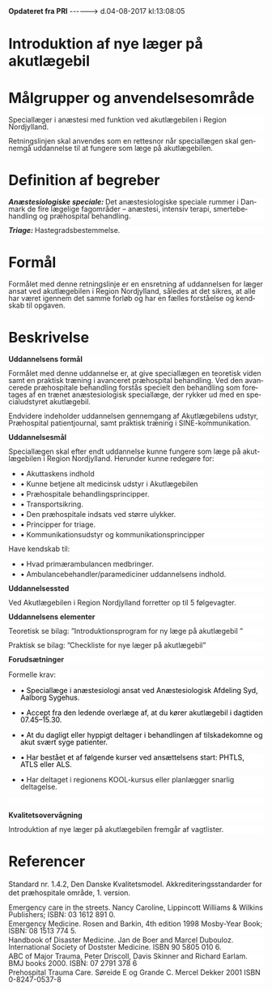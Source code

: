 <!--
.. title: introduktion-af-nye-laeger-pa-akutlaegebil
.. slug: introduktion-af-nye-laeger-pa-akutlaegebil
.. date: 2017-08-04 13:08:06 UTC+02:00
.. tags: 
.. category: 
.. link: 
.. description: 
.. type: text
.. hidetitle: True
-->

<div class="alert alert-success" role="alert"><b>Opdateret fra PRI</b>  ------>  d.04-08-2017  kl:13:08:05</div>

<div class="document" id="Uf3fcda4b872140e9ac89d60a19b7c456" lang="da-DK" xml:lang="da-DK" xmlns="http://www.w3.org/1999/xhtml">
 <h1 class="~clause~ Titeloverskrift">
  <span>
   Introduktion af nye læger på akutlægebil
  </span>
 </h1>
 <h1 class="~clause~ Overskrift1">
 </h1>
 <h1 class="~clause~ Overskrift1" id="a_cd301f2655b34256a814aaa74d2a3fe7">
  <span>
   Målgrupper og anvendelsesområde
  </span>
 </h1>
 <p class="~clause~ Normal" style="background-color: #FFF; color: black; margin-bottom: 8pt; line-height: 100%;">
  <span style="color: #222;">
   Speciallæger i anæstesi med funktion ved akutlægebilen i Region Nordjylland.
  </span>
 </p>
 <p class="~clause~ Normal" style="background-color: #FFF; color: black; margin-bottom: 8pt; line-height: 100%;">
  <span style="color: #222;">
   Retningslinjen skal anvendes som en rettesnor når speciallægen skal gennemgå uddannelse til at fungere som læge på akutlægebilen.
  </span>
 </p>
 <p class="~clause~ Brdtekst">
 </p>
 <h1 class="~clause~ Overskrift1" id="a_b2e595875a584a94a688c77907858bb1">
  <span>
   Definition af begreber
  </span>
 </h1>
 <p class="~clause~ Normal" style="background-color: #FFF; color: black; margin-bottom: 8pt; line-height: 100%;">
  <span style="font-weight: bold; font-style: italic; color: #222;">
   Anæstesiologiske speciale:
  </span>
  <span style="font-weight: bold; color: #222;">
  </span>
  <span style="color: #222;">
   Det anæstesiologiske speciale rummer i Danmark de fire lægelige fagområder – anæstesi, intensiv terapi, smertebehandling og præhospital behandling.
  </span>
 </p>
 <p class="~clause~ Normal" style="background-color: #FFF; color: black; margin-bottom: 8pt; line-height: 100%;">
  <span style="font-weight: bold; font-style: italic; color: #222;">
   Triage:
  </span>
  <span style="color: #222;">
   Hastegradsbestemmelse.
  </span>
 </p>
 <p class="~clause~ Brdtekst">
 </p>
 <h1 class="~clause~ Overskrift1" id="a_a5547ada25664ea49b8f390ad26c68e2">
  <span>
   Formål
  </span>
 </h1>
 <p class="~clause~ Normal" style="background-color: #FFF; color: black; margin-bottom: 8pt; line-height: 100%;">
  <span style="color: #222;">
   Formålet med denne retningslinje er en ensretning af uddannelsen for læger ansat ved akutlægebilen i Region Nordjylland, således at det sikres, at alle har været igennem det samme forløb og har en fælles forståelse og kendskab til opgaven.
  </span>
 </p>
 <p class="~clause~ Brdtekst">
 </p>
 <h1 class="~clause~ Overskrift1" id="a_6d7f089ae5524b79bdefd06d7508dd88">
  <span>
   Beskrivelse
  </span>
 </h1>
 <p class="~clause~ Normal" style="background-color: #FFF; color: black; margin-bottom: 8pt; line-height: 100%;">
  <span style="font-weight: bold; color: #222;">
   Uddannelsens formål
  </span>
 </p>
 <p class="~clause~ Normal" style="background-color: #FFF; color: black; margin-bottom: 8pt; line-height: 100%;">
  <span style="color: #222;">
   Formålet med denne uddannelse er, at give speciallægen en teoretisk viden samt en praktisk træning i avanceret præhospital behandling. Ved den avancerede præhospitale behandling forstås specielt den behandling som foretages af en trænet anæstesiologisk speciallæge, der rykker ud med en specialudstyret akutlægebil.
  </span>
 </p>
 <p class="~clause~ Normal" style="background-color: #FFF; color: black; margin-bottom: 8pt; line-height: 100%;">
  <span style="color: #222;">
   Endvidere indeholder uddannelsen gennemgang af Akutlægebilens udstyr, Præhospital patientjournal, samt praktisk træning i SINE-kommunikation.
  </span>
 </p>
 <p class="~clause~ Normal" style="background-color: #FFF; color: black; margin-bottom: 8pt; line-height: 100%;">
 </p>
 <p class="~clause~ Normal" style="background-color: #FFF; color: black; margin-bottom: 8pt; line-height: 100%;">
  <span style="font-weight: bold; color: #222;">
   Uddannelsesmål
  </span>
 </p>
 <p class="~clause~ Normal" style="background-color: #FFF; color: black; margin-bottom: 8pt; line-height: 100%;">
  <span style="color: #222;">
   Speciallægen skal efter endt uddannelse kunne fungere som læge på akutlægebilen i Region Nordjylland. Herunder kunne redegøre for:
  </span>
 </p>
 <ul class="list46">
  <li>
   <p class="~clause~ Normal level0" style="background-color: #FFF; color: black; margin-top: auto; margin-bottom: 3pt; line-height: 100%;">
    <span class="item">
     •
    </span>
    <span style="color: #222;">
     Akuttaskens indhold
    </span>
   </p>
  </li>
  <li>
   <p class="~clause~ Normal level0" style="background-color: #FFF; color: black; margin-top: auto; margin-bottom: 3pt; line-height: 100%;">
    <span class="item">
     •
    </span>
    <span style="color: #222;">
     Kunne betjene alt medicinsk udstyr i Akutlægebilen
    </span>
   </p>
  </li>
  <li>
   <p class="~clause~ Normal level0" style="background-color: #FFF; color: black; margin-top: auto; margin-bottom: 3pt; line-height: 100%;">
    <span class="item">
     •
    </span>
    <span style="color: #222;">
     Præhospitale behandlingsprincipper.
    </span>
   </p>
  </li>
  <li>
   <p class="~clause~ Normal level0" style="background-color: #FFF; color: black; margin-top: auto; margin-bottom: 3pt; line-height: 100%;">
    <span class="item">
     •
    </span>
    <span style="color: #222;">
     Transportsikring.
    </span>
   </p>
  </li>
  <li>
   <p class="~clause~ Normal level0" style="background-color: #FFF; color: black; margin-top: auto; margin-bottom: 3pt; line-height: 100%;">
    <span class="item">
     •
    </span>
    <span style="color: #222;">
     Den præhospitale indsats ved større ulykker.
    </span>
   </p>
  </li>
  <li>
   <p class="~clause~ Normal level0" style="background-color: #FFF; color: black; margin-top: auto; margin-bottom: 3pt; line-height: 100%;">
    <span class="item">
     •
    </span>
    <span style="color: #222;">
     Principper for triage.
    </span>
   </p>
  </li>
  <li>
   <p class="~clause~ Normal level0" style="background-color: #FFF; color: black; margin-top: auto; margin-bottom: 3pt; line-height: 100%;">
    <span class="item">
     •
    </span>
    <span style="color: #222;">
     Kommunikationsudstyr og kommunikationsprincipper
    </span>
   </p>
  </li>
 </ul>
 <p class="~clause~ Normal" style="background-color: #FFF; color: black; margin-top: auto; margin-bottom: 3pt; line-height: 100%; margin-left: 36pt;">
 </p>
 <p class="~clause~ Normal" style="background-color: #FFF; color: black; margin-bottom: 8pt; line-height: 100%;">
  <span style="color: #222;">
   Have kendskab til:
  </span>
 </p>
 <ul class="list47">
  <li>
   <p class="~clause~ Normal level0" style="background-color: #FFF; color: black; margin-top: auto; margin-bottom: 3pt; line-height: 100%;">
    <span class="item">
     •
    </span>
    <span style="color: #222;">
     Hvad primærambulancen medbringer.
    </span>
   </p>
  </li>
  <li>
   <p class="~clause~ Normal level0" style="background-color: #FFF; color: black; margin-top: auto; margin-bottom: 3pt; line-height: 100%;">
    <span class="item">
     •
    </span>
    <span style="color: #222;">
     Ambulancebehandler/paramediciner uddannelsens indhold.
    </span>
   </p>
  </li>
 </ul>
 <p class="~clause~ Normal" style="background-color: #FFF; color: black; margin-top: auto; margin-bottom: 3pt; line-height: 100%; margin-left: 18pt;">
 </p>
 <p class="~clause~ Normal" style="background-color: #FFF; color: black; margin-bottom: 8pt; line-height: 100%;">
  <span style="font-weight: bold; color: #222;">
   Uddannelsessted
  </span>
 </p>
 <p class="~clause~ Normal" style="background-color: #FFF; color: black; margin-bottom: 8pt; line-height: 100%;">
  <span style="color: #222;">
   Ved Akutlægebilen i Region Nordjylland forretter op til 5 følgevagter.
  </span>
 </p>
 <p class="~clause~ Normal" style="background-color: #FFF; color: black; margin-bottom: 8pt; line-height: 100%;">
 </p>
 <p class="~clause~ Normal" style="background-color: #FFF; color: black; margin-bottom: 8pt; line-height: 100%;">
  <span style="font-weight: bold; color: #222;">
   Uddannelsens elementer
  </span>
 </p>
 <p class="~clause~ Normal" style="background-color: #FFF; color: black; margin-bottom: 8pt; line-height: 100%;">
  <span style="color: #222;">
   Teoretisk se bilag: ”Introduktionsprogram for ny læge på akutlægebil
  </span>
  <span class="tab" style="color: #222;">
   ”
  </span>
 </p>
 <p class="~clause~ Normal" style="background-color: #FFF; color: black; margin-bottom: 8pt; line-height: 100%;">
  <span style="color: #222;">
   Praktisk se bilag: ”Checkliste for nye læger på akutlægebil”
  </span>
 </p>
 <p class="~clause~ Normal" style="background-color: #FFF; color: black; margin-bottom: 8pt; line-height: 100%;">
  <span style="color: #222;">
  </span>
 </p>
 <p class="~clause~ Normal" style="background-color: #FFF; color: black; margin-bottom: 8pt; line-height: 100%;">
  <span style="font-weight: bold; color: #222;">
   Forudsætninger
  </span>
 </p>
 <p class="~clause~ Normal" style="background-color: #FFF; color: black; margin-bottom: 8pt;">
  <span style="color: #222;">
   Formelle krav:
  </span>
 </p>
 <ul class="list48">
  <li>
   <p class="~clause~ Listeafsnit level0" style="background-color: #FFF; color: black; margin-bottom: 8pt; line-height: 100%;">
    <span class="item">
     •
    </span>
    <span style="color: #000;">
     Speciallæge i anæstesiologi ansat ved Anæstesiologisk Afdeling Syd, Aalborg Sygehus.
    </span>
   </p>
  </li>
 </ul>
 <p class="~clause~ Listeafsnit" style="background-color: #FFF; color: black; margin-bottom: 8pt; line-height: 100%;">
 </p>
 <ul class="list48">
  <li>
   <p class="~clause~ Listeafsnit level0" style="background-color: #FFF; color: black; margin-bottom: 8pt; line-height: 100%;">
    <span class="item">
     •
    </span>
    <span style="color: #000;">
     Accept fra den ledende overlæge af, at du kører akutlægebil i dagtiden 07.45–15.30.
    </span>
   </p>
  </li>
 </ul>
 <p class="~clause~ Listeafsnit">
 </p>
 <ul class="list48">
  <li>
   <p class="~clause~ Listeafsnit level0" style="background-color: #FFF; color: black; margin-bottom: 8pt; line-height: 100%;">
    <span class="item">
     •
    </span>
    <span style="color: #000;">
     At du dagligt eller hyppigt deltager i behandlingen af tilskadekomne og akut svært syge patienter.
    </span>
   </p>
  </li>
 </ul>
 <p class="~clause~ Listeafsnit" style="background-color: #FFF; color: black; margin-bottom: 8pt; line-height: 100%;">
 </p>
 <ul class="list48">
  <li>
   <p class="~clause~ Listeafsnit level0" style="background-color: #FFF; color: black; margin-bottom: 8pt; line-height: 100%;">
    <span class="item">
     •
    </span>
    <span style="color: #000;">
     Har bestået et af følgende kurser ved ansættelsens start: PHTLS, ATLS eller ALS.
    </span>
   </p>
  </li>
 </ul>
 <p class="~clause~ Listeafsnit">
 </p>
 <ul class="list48">
  <li>
   <p class="~clause~ Listeafsnit level0" style="background-color: #FFF; color: black; margin-bottom: 8pt; line-height: 100%;">
    <span class="item">
     •
    </span>
    <span style="color: #222;">
     Har deltaget i regionens KOOL-kursus eller planlægger snarlig deltagelse.
    </span>
   </p>
  </li>
 </ul>
 <p class="~clause~ Normal" style="background-color: #FFF; color: black; margin-bottom: 8pt; line-height: 100%;">
  <span style="color: #000;">
   <br/>
  </span>
 </p>
 <p class="~clause~ Normal" style="background-color: #FFF; color: black; margin-bottom: 8pt; line-height: 100%;">
  <span style="font-weight: bold; color: #222;">
   Kvalitetsovervågning
  </span>
 </p>
 <p class="~clause~ Normal" style="background-color: #FFF; color: black; margin-bottom: 8pt; line-height: 100%;">
  <span style="color: #222;">
   Introduktion af nye læger på akutlægebilen fremgår af vagtlister.
  </span>
 </p>
 <p class="~clause~ Brdtekst">
 </p>
 <h1 class="~clause~ Overskrift1" id="a_4e703653fb004266b050e939c4047447">
  <span>
   Referencer
  </span>
 </h1>
 <p class="~clause~ Brdtekst">
  <span>
   Standard nr. 1.4.2, Den Danske Kvalitetsmodel. Akkrediteringsstandarder for det præhospitale område, 1. version.
  </span>
 </p>
 <p class="~clause~ Normal" style="background-color: #FFF; color: black; margin-top: auto; margin-bottom: 3pt; line-height: 100%;">
  <span lang="en-US" style="color: #222;" xml:lang="en-US">
   Emergency care in the streets. Nancy Caroline, Lippincott Williams &amp; Wilkins Publishers; ISBN: 03 1612 891 0.
  </span>
 </p>
 <p class="~clause~ Normal" style="background-color: #FFF; color: black; margin-top: auto; margin-bottom: 3pt; line-height: 100%;">
  <span lang="en-US" style="color: #222;" xml:lang="en-US">
   Emergency Medicine. Rosen and Barkin, 4th edition 1998 Mosby-Year Book; ISBN: 08 1513 774 5.
  </span>
 </p>
 <p class="~clause~ Normal" style="background-color: #FFF; color: black; margin-top: auto; margin-bottom: 3pt; line-height: 100%;">
  <span lang="en-US" style="color: #222;" xml:lang="en-US">
   Handbook of Disaster Medicine. Jan de Boer and Marcel Dubouloz. International Society of Dostster Medicine. ISBN 90 5805 010 6.
  </span>
 </p>
 <p class="~clause~ Normal" style="background-color: #FFF; color: black; margin-top: auto; margin-bottom: 3pt; line-height: 100%;">
  <span lang="en-US" style="color: #222;" xml:lang="en-US">
   ABC of Major Trauma, Peter Driscoll, Davis Skinner and Richard Earlam.
  </span>
  <span style="color: #222;">
   BMJ books 2000. ISBN: 07 2791 378 6
  </span>
 </p>
 <p class="~clause~ Normal" style="background-color: #FFF; color: black; margin-top: auto; margin-bottom: 3pt; line-height: 100%;">
  <span style="color: #222;">
   Prehospital Trauma Care. Søreide E og Grande C. Mercel Dekker 2001 ISBN 0-8247-0537-8
  </span>
 </p>
</div>
